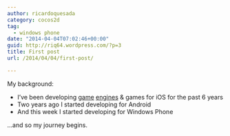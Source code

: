 ```yaml
---
author: ricardoquesada
category: cocos2d
tag:
  - windows phone
date: "2014-04-04T07:02:46+00:00"
guid: http://riq64.wordpress.com/?p=3
title: First post
url: /2014/04/04/first-post/

---
```

My background:

- I’ve been developing [game](http://www.cocos2d-x.org/) [engines](http://www.cocos2d-iphone.org/) & games for iOS for the past 6 years
- Two years ago I started developing for Android
- And this week I started developing for Windows Phone

…and so my journey begins.
